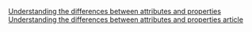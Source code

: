 [Understanding the differences between attributes and properties](https://www.youtube.com/watch?v=Ut-ATm23_Pg)
[Understanding the differences between attributes and properties article](https://medium.com/@vaqifagayev/html-attributes-vs-dom-properties-and-angular-2-data-binding-9e6e5a09c69d)